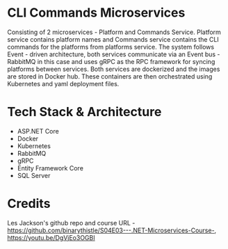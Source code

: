 # CLI Commands Microservices

Consisting of 2 microservices - Platform and Commands Service. Platform service contains platform names and Commands service contains the CLI commands for the platforms from platforms service. The system follows Event - driven architecture, both services communicate via an Event bus - RabbitMQ in this case and uses gRPC as the RPC framework for syncing platforms between services. Both services are dockerized and the images are stored in Docker hub. These containers are then orchestrated using Kubernetes and yaml deployment files.

# Tech Stack & Architecture
* ASP.NET Core
* Docker
* Kubernetes
* RabbitMQ
* gRPC
* Entity Framework Core
* SQL Server

# Credits
Les Jackson's github repo and course URL - https://github.com/binarythistle/S04E03---.NET-Microservices-Course-, https://youtu.be/DgVjEo3OGBI
